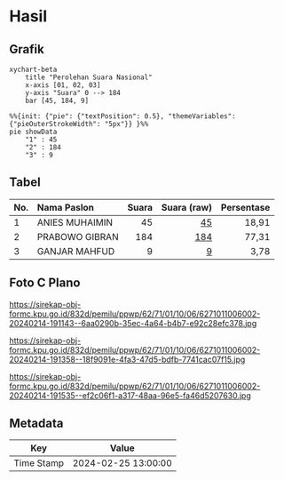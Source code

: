 # Hasil

## Grafik

```mermaid
xychart-beta
    title "Perolehan Suara Nasional"
    x-axis [01, 02, 03]
    y-axis "Suara" 0 --> 184
    bar [45, 184, 9]
```

```mermaid
%%{init: {"pie": {"textPosition": 0.5}, "themeVariables": {"pieOuterStrokeWidth": "5px"}} }%%
pie showData
    "1" : 45
    "2" : 184
    "3" : 9
```

## Tabel

| No. | Nama Paslon    | Suara | Suara (raw) | Persentase |
|:--- |:-------------- | -----:| -----------:| ----------:|
| 1   | ANIES MUHAIMIN | 45    | [45][p-1]   | 18,91      |
| 2   | PRABOWO GIBRAN | 184   | [184][p-2]  | 77,31      |
| 3   | GANJAR MAHFUD  | 9     | [9][p-3]    | 3,78       |


[p-1]: https://github.com/gigit-pemilu/pemilu-2024/blob/main/pilpres/hitung-suara/sub/62-kalimantan-tengah/sub/71-kota-palangkaraya/sub/01-pahandut/sub/1006-tanjung-pinang/sub/002-tps/sub/paslon-1.txt
[p-2]: https://github.com/gigit-pemilu/pemilu-2024/blob/main/pilpres/hitung-suara/sub/62-kalimantan-tengah/sub/71-kota-palangkaraya/sub/01-pahandut/sub/1006-tanjung-pinang/sub/002-tps/sub/paslon-2.txt
[p-3]: https://github.com/gigit-pemilu/pemilu-2024/blob/main/pilpres/hitung-suara/sub/62-kalimantan-tengah/sub/71-kota-palangkaraya/sub/01-pahandut/sub/1006-tanjung-pinang/sub/002-tps/sub/paslon-3.txt

## Foto C Plano

https://sirekap-obj-formc.kpu.go.id/832d/pemilu/ppwp/62/71/01/10/06/6271011006002-20240214-191143--6aa0290b-35ec-4a64-b4b7-e92c28efc378.jpg

https://sirekap-obj-formc.kpu.go.id/832d/pemilu/ppwp/62/71/01/10/06/6271011006002-20240214-191358--18f9091e-4fa3-47d5-bdfb-7741cac07f15.jpg

https://sirekap-obj-formc.kpu.go.id/832d/pemilu/ppwp/62/71/01/10/06/6271011006002-20240214-191535--ef2c06f1-a317-48aa-96e5-fa46d5207630.jpg


## Metadata

| Key        | Value               |
| ---------- | ------------------- |
| Time Stamp | 2024-02-25 13:00:00 |



